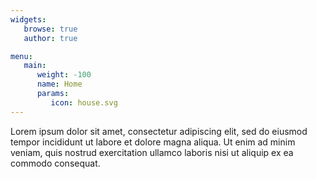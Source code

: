 ```yaml
---
widgets:
   browse: true
   author: true

menu:
   main:
      weight: -100
      name: Home
      params:
         icon: house.svg
---
```


Lorem ipsum dolor sit amet, consectetur adipiscing elit, sed do eiusmod tempor incididunt ut labore et dolore magna aliqua. Ut enim ad minim veniam, quis nostrud exercitation ullamco laboris nisi ut aliquip ex ea commodo consequat.